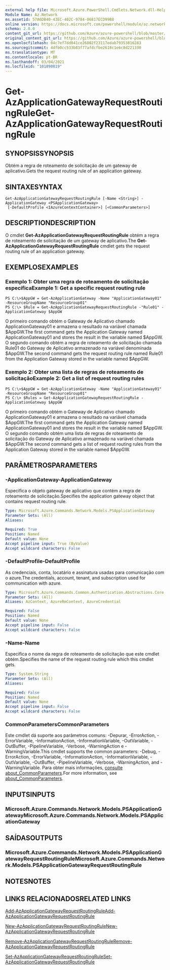```yaml
---
external help file: Microsoft.Azure.PowerShell.Cmdlets.Network.dll-Help.xml
Module Name: Az.Network
ms.assetid: 57A6DB40-43EC-402C-9784-06817ECD99B8
online version: https://docs.microsoft.com/powershell/module/az.network/get-azapplicationgatewayrequestroutingrule
schema: 2.0.0
content_git_url: https://github.com/Azure/azure-powershell/blob/master/src/Network/Network/help/Get-AzApplicationGatewayRequestRoutingRule.md
original_content_git_url: https://github.com/Azure/azure-powershell/blob/master/src/Network/Network/help/Get-AzApplicationGatewayRequestRoutingRule.md
ms.openlocfilehash: 04c7ef7dd041ce26802f23117edab79353816283
ms.sourcegitcommit: 4dfb0cc533b83f77afdcfbe2618c1e6c8d221330
ms.translationtype: MT
ms.contentlocale: pt-BR
ms.lasthandoff: 03/04/2021
ms.locfileid: "101890819"
---
```

# <span data-ttu-id="90c0f-101">Get-AzApplicationGatewayRequestRoutingRule</span><span class="sxs-lookup"><span data-stu-id="90c0f-101">Get-AzApplicationGatewayRequestRoutingRule</span></span>

## <span data-ttu-id="90c0f-102">SYNOPSIS</span><span class="sxs-lookup"><span data-stu-id="90c0f-102">SYNOPSIS</span></span>
<span data-ttu-id="90c0f-103">Obtém a regra de roteamento de solicitação de um gateway de aplicativo.</span><span class="sxs-lookup"><span data-stu-id="90c0f-103">Gets the request routing rule of an application gateway.</span></span>

## <span data-ttu-id="90c0f-104">SINTAXE</span><span class="sxs-lookup"><span data-stu-id="90c0f-104">SYNTAX</span></span>

```
Get-AzApplicationGatewayRequestRoutingRule [-Name <String>] -ApplicationGateway <PSApplicationGateway>
 [-DefaultProfile <IAzureContextContainer>] [<CommonParameters>]
```

## <span data-ttu-id="90c0f-105">DESCRIPTION</span><span class="sxs-lookup"><span data-stu-id="90c0f-105">DESCRIPTION</span></span>
<span data-ttu-id="90c0f-106">O cmdlet **Get-AzApplicationGatewayRequestRoutingRule** obtém a regra de roteamento de solicitação de um gateway de aplicativo.</span><span class="sxs-lookup"><span data-stu-id="90c0f-106">The **Get-AzApplicationGatewayRequestRoutingRule** cmdlet gets the request routing rule of an application gateway.</span></span>

## <span data-ttu-id="90c0f-107">EXEMPLOS</span><span class="sxs-lookup"><span data-stu-id="90c0f-107">EXAMPLES</span></span>

### <span data-ttu-id="90c0f-108">Exemplo 1: Obter uma regra de roteamento de solicitação específica</span><span class="sxs-lookup"><span data-stu-id="90c0f-108">Example 1: Get a specific request routing rule</span></span>
```
PS C:\>$AppGW = Get-AzApplicationGateway -Name "ApplicationGateway01" -ResourceGroupName "ResourceGroup01"
PS C:\> $Rule = Get-AzApplicationGatewayRequestRoutingRule -"Rule01" -ApplicationGateway $AppGW
```

<span data-ttu-id="90c0f-109">O primeiro comando obtém o Gateway de Aplicativo chamado ApplicationGateway01 e armazena o resultado na variável chamada $AppGW.</span><span class="sxs-lookup"><span data-stu-id="90c0f-109">The first command gets the Application Gateway named ApplicationGateway01 and stores the result in the variable named $AppGW.</span></span>
<span data-ttu-id="90c0f-110">O segundo comando obtém a regra de roteamento de solicitação chamada Rule01 do Gateway de Aplicativo armazenado na variável denominada $AppGW.</span><span class="sxs-lookup"><span data-stu-id="90c0f-110">The second command gets the request routing rule named Rule01 from the Application Gateway stored in the variable named $AppGW.</span></span>

### <span data-ttu-id="90c0f-111">Exemplo 2: Obter uma lista de regras de roteamento de solicitação</span><span class="sxs-lookup"><span data-stu-id="90c0f-111">Example 2: Get a list of request routing rules</span></span>
```
PS C:\>$AppGW = Get-AzApplicationGateway -Name "ApplicationGateway01" -ResourceGroupName "ResourceGroup01"
PS C:\> $Rules = Get-AzApplicationGatewayRequestRoutingRule -ApplicationGateway $AppGW
```

<span data-ttu-id="90c0f-112">O primeiro comando obtém o Gateway de Aplicativo chamado ApplicationGateway01 e armazena o resultado na variável chamada $AppGW.</span><span class="sxs-lookup"><span data-stu-id="90c0f-112">The first command gets the Application Gateway named ApplicationGateway01 and stores the result in the variable named $AppGW.</span></span>
<span data-ttu-id="90c0f-113">O segundo comando obtém uma lista de regras de roteamento de solicitação do Gateway de Aplicativo armazenado na variável chamada $AppGW.</span><span class="sxs-lookup"><span data-stu-id="90c0f-113">The second command gets a list of request routing rules from the Application Gateway stored in the variable named $AppGW.</span></span>

## <span data-ttu-id="90c0f-114">PARÂMETROS</span><span class="sxs-lookup"><span data-stu-id="90c0f-114">PARAMETERS</span></span>

### <span data-ttu-id="90c0f-115">-ApplicationGateway</span><span class="sxs-lookup"><span data-stu-id="90c0f-115">-ApplicationGateway</span></span>
<span data-ttu-id="90c0f-116">Especifica o objeto gateway de aplicativo que contém a regra de roteamento de solicitação.</span><span class="sxs-lookup"><span data-stu-id="90c0f-116">Specifies the application gateway object that contains request routing rule.</span></span>

```yaml
Type: Microsoft.Azure.Commands.Network.Models.PSApplicationGateway
Parameter Sets: (All)
Aliases:

Required: True
Position: Named
Default value: None
Accept pipeline input: True (ByValue)
Accept wildcard characters: False
```

### <span data-ttu-id="90c0f-117">-DefaultProfile</span><span class="sxs-lookup"><span data-stu-id="90c0f-117">-DefaultProfile</span></span>
<span data-ttu-id="90c0f-118">As credenciais, conta, locatário e assinatura usadas para comunicação com o azure.</span><span class="sxs-lookup"><span data-stu-id="90c0f-118">The credentials, account, tenant, and subscription used for communication with azure.</span></span>

```yaml
Type: Microsoft.Azure.Commands.Common.Authentication.Abstractions.Core.IAzureContextContainer
Parameter Sets: (All)
Aliases: AzContext, AzureRmContext, AzureCredential

Required: False
Position: Named
Default value: None
Accept pipeline input: False
Accept wildcard characters: False
```

### <span data-ttu-id="90c0f-119">-Name</span><span class="sxs-lookup"><span data-stu-id="90c0f-119">-Name</span></span>
<span data-ttu-id="90c0f-120">Especifica o nome da regra de roteamento de solicitação que este cmdlet obtém.</span><span class="sxs-lookup"><span data-stu-id="90c0f-120">Specifies the name of the request routing rule which this cmdlet gets.</span></span>

```yaml
Type: System.String
Parameter Sets: (All)
Aliases:

Required: False
Position: Named
Default value: None
Accept pipeline input: False
Accept wildcard characters: False
```

### <span data-ttu-id="90c0f-121">CommonParameters</span><span class="sxs-lookup"><span data-stu-id="90c0f-121">CommonParameters</span></span>
<span data-ttu-id="90c0f-122">Este cmdlet dá suporte aos parâmetros comuns: -Depurar, -ErrorAction, -ErrorVariable, -InformationAction, -InformationVariable, -OutVariable, -OutBuffer, -PipelineVariable, -Verbose, -WarningAction e -WarningVariable.</span><span class="sxs-lookup"><span data-stu-id="90c0f-122">This cmdlet supports the common parameters: -Debug, -ErrorAction, -ErrorVariable, -InformationAction, -InformationVariable, -OutVariable, -OutBuffer, -PipelineVariable, -Verbose, -WarningAction, and -WarningVariable.</span></span> <span data-ttu-id="90c0f-123">Para obter mais informações, [consulte about_CommonParameters](http://go.microsoft.com/fwlink/?LinkID=113216).</span><span class="sxs-lookup"><span data-stu-id="90c0f-123">For more information, see [about_CommonParameters](http://go.microsoft.com/fwlink/?LinkID=113216).</span></span>

## <span data-ttu-id="90c0f-124">INPUTS</span><span class="sxs-lookup"><span data-stu-id="90c0f-124">INPUTS</span></span>

### <span data-ttu-id="90c0f-125">Microsoft.Azure.Commands.Network.Models.PSApplicationGateway</span><span class="sxs-lookup"><span data-stu-id="90c0f-125">Microsoft.Azure.Commands.Network.Models.PSApplicationGateway</span></span>

## <span data-ttu-id="90c0f-126">SAÍDAS</span><span class="sxs-lookup"><span data-stu-id="90c0f-126">OUTPUTS</span></span>

### <span data-ttu-id="90c0f-127">Microsoft.Azure.Commands.Network.Models.PSApplicationGatewayRequestRoutingRule</span><span class="sxs-lookup"><span data-stu-id="90c0f-127">Microsoft.Azure.Commands.Network.Models.PSApplicationGatewayRequestRoutingRule</span></span>

## <span data-ttu-id="90c0f-128">NOTES</span><span class="sxs-lookup"><span data-stu-id="90c0f-128">NOTES</span></span>

## <span data-ttu-id="90c0f-129">LINKS RELACIONADOS</span><span class="sxs-lookup"><span data-stu-id="90c0f-129">RELATED LINKS</span></span>

[<span data-ttu-id="90c0f-130">Add-AzApplicationGatewayRequestRoutingRule</span><span class="sxs-lookup"><span data-stu-id="90c0f-130">Add-AzApplicationGatewayRequestRoutingRule</span></span>](./Add-AzApplicationGatewayRequestRoutingRule.md)

[<span data-ttu-id="90c0f-131">New-AzApplicationGatewayRequestRoutingRule</span><span class="sxs-lookup"><span data-stu-id="90c0f-131">New-AzApplicationGatewayRequestRoutingRule</span></span>](./New-AzApplicationGatewayRequestRoutingRule.md)

[<span data-ttu-id="90c0f-132">Remove-AzApplicationGatewayRequestRoutingRule</span><span class="sxs-lookup"><span data-stu-id="90c0f-132">Remove-AzApplicationGatewayRequestRoutingRule</span></span>](./Remove-AzApplicationGatewayRequestRoutingRule.md)

[<span data-ttu-id="90c0f-133">Set-AzApplicationGatewayRequestRoutingRule</span><span class="sxs-lookup"><span data-stu-id="90c0f-133">Set-AzApplicationGatewayRequestRoutingRule</span></span>](./Set-AzApplicationGatewayRequestRoutingRule.md)



